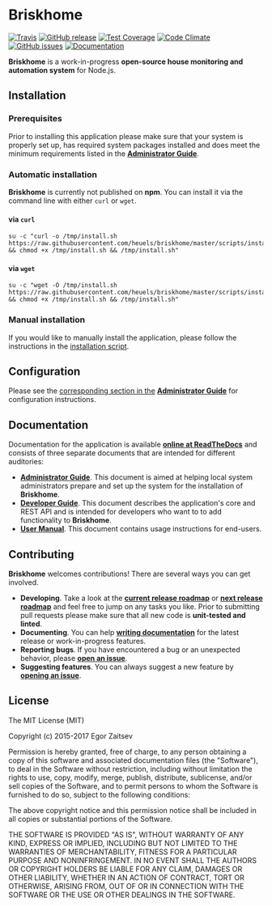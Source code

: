 # Briskhome
[![Travis](https://img.shields.io/travis/heuels/briskhome.svg?style=flat-square)](https://travis-ci.org/heuels/briskhome) [![GitHub release](https://img.shields.io/github/release/heuels/briskhome.svg?style=flat-square)](https://github.com/heuels/briskhome/releases/latest) [![Test Coverage](https://img.shields.io/codeclimate/coverage/github/heuels/briskhome.svg?style=flat-square)](https://codeclimate.com/github/heuels/briskhome/coverage) [![Code Climate](https://img.shields.io/codeclimate/github/heuels/briskhome.svg?style=flat-square)](https://codeclimate.com/github/heuels/briskhome) [![GitHub issues](https://img.shields.io/github/issues/heuels/briskhome.svg?style=flat-square)](https://github.com/heuels/briskhome/issues) [![Documentation](https://readthedocs.org/projects/briskhome/badge/?version=latest&style=flat-square)](http://briskhome.readthedocs.io/en/latest/?badge=latest)

**Briskhome** is a work-in-progress **open-source house monitoring and automation system** for Node.js.

## Installation
### Prerequisites
Prior to installing this application please make sure that your system is properly set up, has required system packages installed and does meet the minimum requirements listed in the **[Administrator Guide](http://briskhome.readthedocs.io/en/latest/admin/index.html)**.

### Automatic installation
**Briskhome** is currently not published on **npm**. You can install it via the command line with either `curl` or `wget`.

#### via `curl`
```shell
su -c "curl -o /tmp/install.sh https://raw.githubusercontent.com/heuels/briskhome/master/scripts/install.sh && chmod +x /tmp/install.sh && /tmp/install.sh"
```

#### via `wget`
```shell
su -c "wget -O /tmp/install.sh https://raw.githubusercontent.com/heuels/briskhome/master/scripts/install.sh && chmod +x /tmp/install.sh && /tmp/install.sh"
```

### Manual installation
If you would like to manually install the application, please follow the instructions in the [installation script](https://raw.githubusercontent.com/heuels/briskhome/master/scripts/install.sh).

## Configuration

Please see the [corresponding section in the](http://briskhome.readthedocs.io/en/latest/admin/installing-briskhome.html) **[Administrator Guide](http://briskhome.readthedocs.io/en/latest/admin/index.html)** for configuration instructions.

## Documentation
Documentation for the application is available **[online at ReadTheDocs](http://briskhome.readthedocs.io/)** and consists of three separate documents that are intended for different auditories:
* **[Administrator Guide](http://briskhome.readthedocs.io/en/latest/admin/index.html)**. This document is aimed at helping local system administrators prepare and set up the system for the installation of **Briskhome**.
* **[Developer Guide](http://briskhome.readthedocs.io/en/latest/developer/index.html)**. This document describes the application's core and REST API and is intended for developers who want to to add functionality to **Briskhome**.
* **[User Manual](http://briskhome.readthedocs.io/en/latest/manual/index.html)**. This document contains usage instructions for end-users.

## Contributing
**Briskhome** welcomes contributions! There are several ways you can get involved.

* **Developing**. Take a look at the **[current release roadmap](https://github.com/heuels/briskhome/projects/1)** or **[next release roadmap](https://github.com/heuels/briskhome/projects/2)** and feel free to jump on any tasks you like. Prior to submitting pull requests please make sure that all new code is **unit-tested and linted**.
* **Documenting**. You can help **[writing documentation](https://github.com/heuels/briskhome-docs)** for the latest release or work-in-progress features.
* **Reporting bugs**. If you have encountered a bug or an unexpected behavior, please **[open an issue](https://github.com/heuels/briskhome/issues/new)**.
* **Suggesting features**. You can always suggest a new feature by **[opening an issue](https://github.com/heuels/briskhome/issues/new)**.

## License
The MIT License (MIT)

Copyright (c) 2015-2017 Egor Zaitsev

Permission is hereby granted, free of charge, to any person obtaining a copy of this software and associated documentation files (the "Software"), to deal in the Software without restriction, including without limitation the rights to use, copy, modify, merge, publish, distribute, sublicense, and/or sell copies of the Software, and to permit persons to whom the Software is furnished to do so, subject to the following conditions:

The above copyright notice and this permission notice shall be included in all copies or substantial portions of the Software.

THE SOFTWARE IS PROVIDED "AS IS", WITHOUT WARRANTY OF ANY KIND, EXPRESS OR IMPLIED, INCLUDING BUT NOT LIMITED TO THE WARRANTIES OF MERCHANTABILITY, FITNESS FOR A PARTICULAR PURPOSE AND NONINFRINGEMENT. IN NO EVENT SHALL THE AUTHORS OR COPYRIGHT HOLDERS BE LIABLE FOR ANY CLAIM, DAMAGES OR OTHER LIABILITY, WHETHER IN AN ACTION OF CONTRACT, TORT OR OTHERWISE, ARISING FROM, OUT OF OR IN CONNECTION WITH THE SOFTWARE OR THE USE OR OTHER DEALINGS IN THE SOFTWARE.
